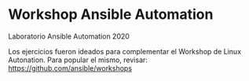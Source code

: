 # Workshop Ansible Automation
Laboratorio Ansible Automation 2020


Los ejercicios fueron ideados para complementar el Workshop de Linux Autonation.
Para popular el mismo, revisar:
https://github.com/ansible/workshops

